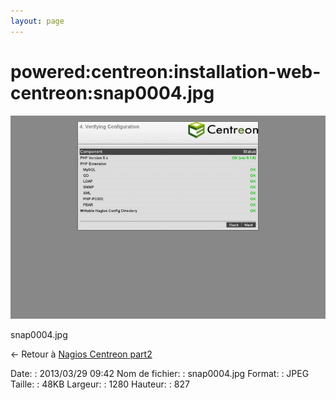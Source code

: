 ```yaml
---
layout: page
---
```


powered:centreon:installation-web-centreon:snap0004.jpg
=======================================================

[![snap0004.jpg](../../../../assets/media/powered/centreon/installation-web-centreon/snap0004.jpg@cache=&w=900&h=581 "snap0004.jpg")](../../../../assets/media/powered/centreon/installation-web-centreon/snap0004.jpg@cache= "Afficher le fichier original")

snap0004.jpg

← Retour à [Nagios Centreon
part2](../../../../centreon/nagios-centreon-part2.html "centreon:nagios-centreon-part2")

Date:
:   2013/03/29 09:42
Nom de fichier:
:   snap0004.jpg
Format:
:   JPEG
Taille:
:   48KB
Largeur:
:   1280
Hauteur:
:   827

